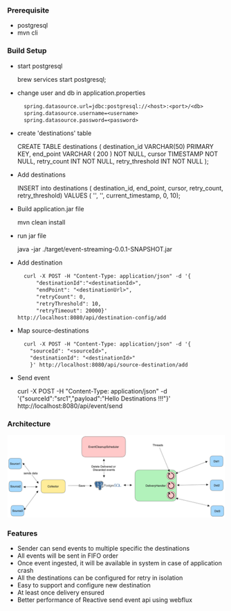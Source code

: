 
### Prerequisite

* postgresql
* mvn cli

### Build Setup

* start postgresql


    brew services start postgresql;

* change user and db in application.properties

        spring.datasource.url=jdbc:postgresql://<host>:<port>/<db>
        spring.datasource.username=<username>
        spring.datasource.password=<password>

* create 'destinations' table


    CREATE TABLE destinations (
        destination_id VARCHAR(50) PRIMARY KEY,
        end_point VARCHAR ( 200 ) NOT NULL,
        cursor TIMESTAMP NOT NULL,
        retry_count INT NOT NULL,
        retry_threshold INT NOT NULL
    );

* Add destinations


    INSERT into destinations (
        destination_id,
        end_point,
        cursor,
        retry_count,
        retry_threshold)
    VALUES (
        '<destinationId>',
        '<endpoint>',
        current_timestamp,
        0,
        10);

* Build application.jar file

    
    mvn clean install
    
* run jar file


    java -jar ./target/event-streaming-0.0.1-SNAPSHOT.jar


* Add destination
    
    
        curl -X POST -H "Content-Type: application/json" -d '{
            "destinationId":"<destinationId>",
            "endPoint": "<destinationUrl>",
            "retryCount": 0,
            "retryThreshold": 10,
            "retryTimeout": 20000}' http://localhost:8080/api/destination-config/add


* Map source-destinations

        curl -X POST -H "Content-Type: application/json" -d '{
          "sourceId": "<sourceId>",
          "destinationId": "<destinationId>"
          }' http://localhost:8080/api/source-destination/add

        
* Send event

    
    curl -X POST -H "Content-Type: application/json" -d '{"sourceId":"src1","payload":"Hello Destinations !!!"}' http://localhost:8080/api/event/send


### Architecture

![Architecture](Event-delivery.png)

### Features
* Sender can send events to multiple specific the destinations
* All events will be sent in FIFO order
* Once event ingested, it will be available in system in case of application crash
* All the destinations can be configured for retry in isolation
* Easy to support and configure new destination
* At least once delivery ensured
* Better performance of Reactive send event api using webflux

